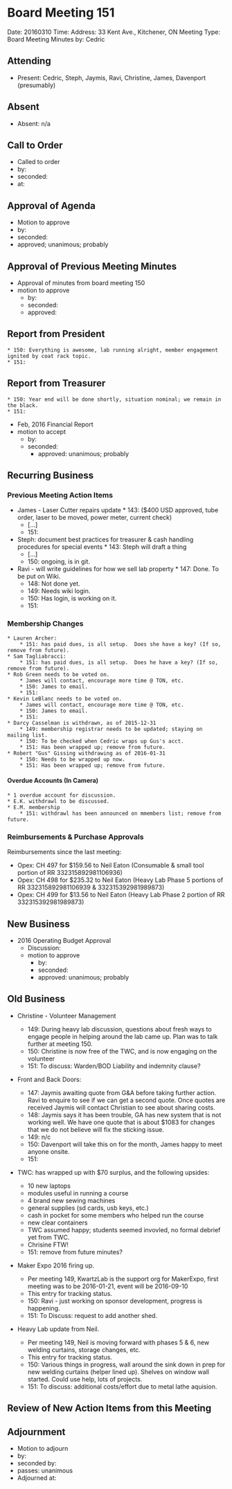 # Board Meeting 151

Date: 20160310
Time: 
Address: 33 Kent Ave., Kitchener, ON
Meeting Type: Board Meeting
Minutes by: Cedric

## Attending
* Present: Cedric, Steph, Jaymis, Ravi, Christine, James, Davenport (presumably)

## Absent
* Absent: n/a

## Call to Order
* Called to order
 * by: 
 * seconded: 
 * at: 

## Approval of Agenda
* Motion to approve
 * by: 
 * seconded: 
 * approved; unanimous; probably

## Approval of Previous Meeting Minutes
* Approval of minutes from board meeting 150
 * motion to approve
     * by: 
     * seconded: 
     * approved: 

## Report from President
	* 150: Everything is awesome, lab running alright, member engagement ignited by coat rack topic.
	* 151:

## Report from Treasurer
	* 150: Year end will be done shortly, situation nominal; we remain in the black.
	* 151: 

* Feb, 2016 Financial Report
 * motion to accept
     * by: 
     * seconded: 
        * approved: unanimous; probably

## Recurring Business

### Previous Meeting Action Items
* James - Laser Cutter repairs update
        * 143: ($400 USD approved, tube order, laser to be moved, power meter, current check)
	* [...]
	* 151: 
* Steph: document best practices for treasurer & cash handling procedures for special events
        * 143: Steph will draft a thing
	* [...]
	* 150: ongoing, is in git.
* Ravi - will write guidelines for how we sell lab property
        * 147: Done. To be put on Wiki.
	* 148: Not done yet.
	* 149: Needs wiki login.
	* 150: Has login, is working on it.
	* 151: 

### Membership Changes 
	* Lauren Archer: 
		* 151: has paid dues, is all setup.  Does she have a key? (If so, remove from future).
	* Sam Tagliabracci:
		* 151: has paid dues, is all setup.  Does he have a key? (If so, remove from future).
	* Rob Green needs to be voted on.
		* James will contact, encourage more time @ TON, etc.
		* 150: James to email.
		* 151:
	* Kevin LeBlanc needs to be voted on.
		* James will contact, encourage more time @ TON, etc.
		* 150: James to email.
		* 151:
	* Darcy Casselman is withdrawn, as of 2015-12-31
		* 149: membership registrar needs to be updated; staying on mailing list.
		* 150: To be checked when Cedric wraps up Gus's acct.
		* 151: Has been wrapped up; remove from future.
	* Robert "Gus" Gissing withdrawing as of 2016-01-31
		* 150: Needs to be wrapped up now.
		* 151: Has been wrapped up; remove from future.

#### Overdue Accounts (In Camera)
	* 1 overdue account for discussion.
	* E.K. withdrawl to be discussed.
	* E.M. membership
		* 151: withdrawl has been announced on mmembers list; remove from future.

### Reimbursements & Purchase Approvals
Reimbursements since the last meeting:
* Opex: CH 497 for $159.56 to Neil Eaton (Consumable & small tool portion of RR 332315892981106936)
* Opex: CH 498 for $235.32 to Neil Eaton (Heavy Lab Phase 5 portions of RR 332315892981106939 & 332315392981989873)
* Opex: CH 499 for $13.56 to Neil Eaton (Heavy Lab Phase 2 portion of RR 332315392981989873)

## New Business
* 2016 Operating Budget Approval
	* Discussion:
	* motion to approve
		* by: 
		* seconded: 
		* approved: unanimous; probably

## Old Business
* Christine - Volunteer Management
	* 149: During heavy lab discussion, questions about fresh ways to engage people in helping around the lab came up.  Plan was to talk further at meeting 150.
	* 150: Christine is now free of the TWC, and is now engaging on the volunteer
	* 151: To discuss: Warden/BOD Liability and indemnity clause?

* Front and Back Doors:
     * 147: Jaymis awaiting quote from G&A before taking further action. Ravi to enquire to see if we can get a second quote. Once quotes are received Jaymis will contact Christian to see about sharing costs. 
     * 148: Jaymis says it has been trouble, GA has new system that is not working well.  We have one quote that is about $1083 for changes that we do not believe will fix the sticking issue.
     * 149: n/c
     * 150: Davenport will take this on for the month, James happy to meet anyone onsite.
	* 151:
* TWC: has wrapped up with $70 surplus, and the following upsides:
	* 10 new laptops
	* modules useful in running a course
	* 4 brand new sewing machines
	* general supplies (sd cards, usb keys, etc.)
	* cash in pocket for some members who helped run the course
	* new clear containers
	* TWC assumed happy; students seemed invovled, no formal debrief yet from TWC.
	* Chrisine FTW!
	* 151: remove from future minutes?
* Maker Expo 2016 firing up.
	* Per meeting 149, KwartzLab is the support org for MakerExpo, first meeting was to be 2016-01-21, event will be 2016-09-10
	* This entry for tracking status.
	* 150: Ravi - just working on sponsor development, progress is happening.
	* 151: To Discuss: request to add another shed.
* Heavy Lab update from Neil.
	* Per meeting 149, Neil is moving forward with phases 5 & 6, new welding curtains, storage changes, etc.
	* This entry for tracking status.
	* 150: Various things in progress, wall around the sink down in prep for new welding curtains (helper lined up).  Shelves on window wall started.  Could use help, lots of projects.
	* 151: To discuss: additional costs/effort due to metal lathe aquision.

## Review of New Action Items from this Meeting

## Adjournment
* Motion to adjourn
 * by: 
 * seconded by: 
 * passes: unanimous 
* Adjourned at: 
